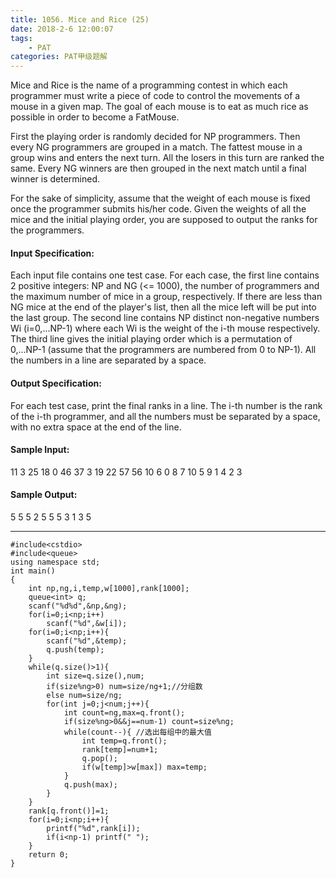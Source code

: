 ```yaml
---
title: 1056. Mice and Rice (25)
date: 2018-2-6 12:00:07
tags: 
	- PAT
categories: PAT甲级题解
---
```


Mice and Rice is the name of a programming contest in which each programmer must write a piece of code to control the movements of a mouse in a given map. The goal of each mouse is to eat as much rice as possible in order to become a FatMouse.

First the playing order is randomly decided for NP programmers. Then every NG programmers are grouped in a match. The fattest mouse in a group wins and enters the next turn. All the losers in this turn are ranked the same. Every NG winners are then grouped in the next match until a final winner is determined.

For the sake of simplicity, assume that the weight of each mouse is fixed once the programmer submits his/her code. Given the weights of all the mice and the initial playing order, you are supposed to output the ranks for the programmers.

#### Input Specification:

Each input file contains one test case. For each case, the first line contains 2 positive integers: NP and NG (<= 1000), the number of programmers and the maximum number of mice in a group, respectively. If there are less than NG mice at the end of the player's list, then all the mice left will be put into the last group. The second line contains NP distinct non-negative numbers Wi (i=0,...NP-1) where each Wi is the weight of the i-th mouse respectively. The third line gives the initial playing order which is a permutation of 0,...NP-1 (assume that the programmers are numbered from 0 to NP-1). All the numbers in a line are separated by a space.

#### Output Specification:

For each test case, print the final ranks in a line. The i-th number is the rank of the i-th programmer, and all the numbers must be separated by a space, with no extra space at the end of the line.

#### Sample Input:
11 3
25 18 0 46 37 3 19 22 57 56 10
6 0 8 7 10 5 9 1 4 2 3
#### Sample Output:
5 5 5 2 5 5 5 3 1 3 5
***

```
#include<cstdio>
#include<queue>
using namespace std;
int main()
{
    int np,ng,i,temp,w[1000],rank[1000];
    queue<int> q;
    scanf("%d%d",&np,&ng);
    for(i=0;i<np;i++)
        scanf("%d",&w[i]);
    for(i=0;i<np;i++){
        scanf("%d",&temp);
        q.push(temp);
    }
    while(q.size()>1){
        int size=q.size(),num;
        if(size%ng>0) num=size/ng+1;//分组数
        else num=size/ng;
        for(int j=0;j<num;j++){
            int count=ng,max=q.front();
            if(size%ng>0&&j==num-1) count=size%ng;
            while(count--){ //选出每组中的最大值
                int temp=q.front();
                rank[temp]=num+1;
                q.pop();
                if(w[temp]>w[max]) max=temp;
            }
            q.push(max);
        }
    }
    rank[q.front()]=1;
    for(i=0;i<np;i++){
        printf("%d",rank[i]);
        if(i<np-1) printf(" ");
    }
    return 0;
}
```